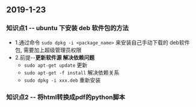 ## 2019-1-23

### 知识点1 -- ubuntu 下安装 deb 软件包的方法

- 1.通过命令 `sudo dpkg -i <package_name>` 来安装自己手动下载的 deb软件包,  需要加上超级管理员权限
- 2.前提--**更新软件源 解决依赖问题**
  - `sudo apt-get update`  更新
  - `sudo apt-get -f install`  解决依赖关系
  - `sudo dpkg -i xxx.deb` 重新安装



### 知识点2 -- 将html转换成pdf的python脚本


